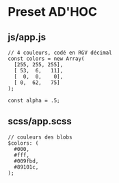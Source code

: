 # Preset AD'HOC

## js/app.js

```
// 4 couleurs, codé en RGV décimal
const colors = new Array(
  [255, 255, 255],
  [ 53,  6,   11],
  [  0,  0,    0],
  [ 0,  62,   75]
);

const alpha = .5;
```

## scss/app.scss

```
// couleurs des blobs
$colors: (
  #000,
  #fff,
  #009fbd,
  #89101c,
);
```
